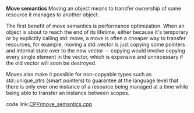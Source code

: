 **Move semantics**
Moving an object means to transfer ownership of some resource it manages to another object.

The first benefit of move semantics is performance optimization. When an object is about to reach the end of its lifetime, either because it's temporary or by explicitly calling std::move, a move is often a cheaper way to transfer resources, for example, moving a std::vector is just copying some pointers and internal state over to the new vector -- copying would involve copying every single element in the vector, which is expensive and unnecessary if the old vector will soon be destroyed.

Moves also make it possible for non-copyable types such as std::unique_ptrs (smart pointers) to guarantee at the language level that there is only ever one instance of a resource being managed at a time while being able to transfer an instance between scopes.

code link:[CPP/move_semantics.cpp](https://github.com/digambarpatil1/dev-experiments/blob/main/CPP/move_semantics.cpp)
